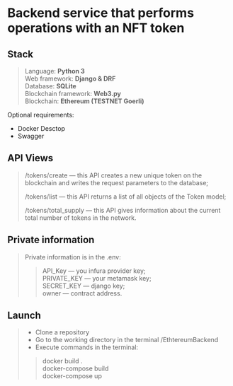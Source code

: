 # Backend service that performs operations with an NFT token


## Stack

>Language: __Python 3__<br>
Web framework: __Django & DRF__<br>
Database: __SQLite__<br>
Blockchain framework: __Web3.py__<br>
Blockchain: __Ethereum (TESTNET  Goerli)__<br>

Optional requirements:<br>
- Docker Desctop<br>
- Swagger

## API Views

><p>/tokens/create — this API creates a new unique token on the blockchain
>and writes the request parameters to the database;<br></p>
><p>/tokens/list — this API returns a list of all 
>objects of the Token model;<br></p>
><p>/tokens/total_supply — this API
>gives information about the current total number of tokens in the network.<br></p>

## Private information

>Private information is in the .env:<br>
>>API_Key — you infura provider key;<br>
PRIVATE_KEY — your metamask key;<br>
SECRET_KEY — django key;<br>
owner — contract address.<br>

## Launch

>- Clone a repository<br>
>- Go to the working directory in the terminal /EthtereumBackend<br>
>- Execute commands in the terminal:<br>
>>docker build .<br>
docker-compose build<br>
docker-compose up<br>
